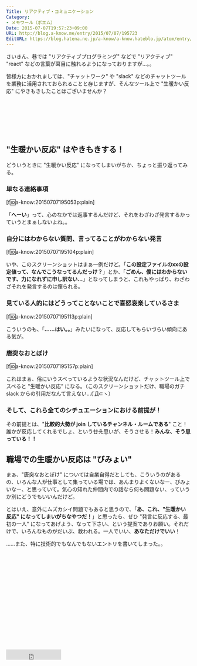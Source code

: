 ```yaml
---
Title: リアクティブ・コミュニケーション
Category:
- メモワール（ポエム）
Date: 2015-07-07T19:57:23+09:00
URL: http://blog.a-know.me/entry/2015/07/07/195723
EditURL: https://blog.hatena.ne.jp/a-know/a-know.hateblo.jp/atom/entry/8454420450100620032
---
```


さいきん、巷では "リアクティブプログラミング" などで "リアクティブ" "react" などの言葉が耳目に触れるようになっておりますが...。。


皆様方におかれましては、"チャットワーク" や "slack" などのチャットツールを業務に活用されておられることと存じますが、そんなツール上で "生暖かい反応" にやきもきしたことはございませんか？



<!-- more -->



<script async src="//pagead2.googlesyndication.com/pagead/js/adsbygoogle.js"></script>
<!-- article-top -->
<ins class="adsbygoogle"
     style="display:inline-block;width:728px;height:90px"
     data-ad-client="ca-pub-3463034538369189"
     data-ad-slot="8367620130"></ins>
<script>
(adsbygoogle = window.adsbygoogle || []).push({});
</script>


## "生暖かい反応" はやきもきする！

どういうときに "生暖かい反応" になってしまいがちか、ちょっと振り返ってみる。

### 単なる連絡事項


[f:id:a-know:20150707195053p:plain]


「**へーい**」って、心のなかでは返事するんだけど、それをわざわざ発言するかっていうとまぁしないよね。。


### 自分にはわからない質問、言ってることがわからない発言


[f:id:a-know:20150707195104p:plain]


いや、このスクリーンショットはまぁ一例だけど。「**この設定ファイルのxxの設定値って、なんでこうなってるんだっけ？**」とか、「**ごめん、僕にはわからないです、力になれずに申し訳ない...**」となってしまうと、これもやっぱり、わざわざそれを発言するのは憚られる。


### 見ている人的にはどうってことないことで喜怒哀楽しているさま


[f:id:a-know:20150707195113p:plain]


こういうのも、「**......はい。。**」みたいになって、反応してもらいづらい傾向にある気が。


### 唐突なおとぼけ

[f:id:a-know:20150707195157p:plain]


これはまぁ、俗にいうスベっているような状況なんだけど、チャットツール上でスベると "生暖かい反応" になる。（このスクリーンショットだけ、職場のガチ slack からの引用だなんて言えない...(´Д⊂ヽ）


### そして、これら全てのシチュエーションにおける前提が！

その前提とは、"**比較的大勢が join しているチャンネル・ルームである**" こと！誰かが反応してくれるでしょ、という<s>甘え</s>思いが、そうさせる！<b>みんな、そう思っている！！</b>


## 職場での生暖かい反応は "びみょい"

まぁ、"唐突なおとぼけ" については自業自得だとしても、こういうのがあるの、いろんな人が仕事として集っている場では、あんまりよくないなー、びみょいなー、と思っていて。気心の知れた仲間内での話なら何も問題ない、っていうか別にどうでもいいんだけど。


とはいえ、意外にムズカシイ問題でもあると思うので、「**あ、これ、"生暖かい反応" になってしまいがちなやつだ！**」と思ったら、ぜひ "発言に反応する、最初の一人" になってあげよう、なって下さい、という提案でありお願い。それだけで、いろんなものがだいぶ、救われる。一人でいい、**あなただけでいい**！


......また、特に技術的でもなんでもないエントリを書いてしまった。。

<script async src="//pagead2.googlesyndication.com/pagead/js/adsbygoogle.js"></script>
<!-- article-bottom2 -->
<ins class="adsbygoogle"
     style="display:inline-block;width:300px;height:250px"
     data-ad-client="ca-pub-3463034538369189"
     data-ad-slot="5274552934"></ins>
<script>
(adsbygoogle = window.adsbygoogle || []).push({});
</script>


<iframe src="http://blog.hatena.ne.jp/a-know/a-know.hateblo.jp/subscribe/iframe" allowtransparency="true" frameborder="0" scrolling="no" width="150" height="28"></iframe>
